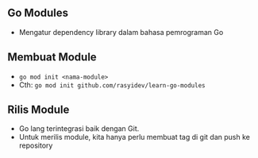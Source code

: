 ## Go Modules
- Mengatur dependency library dalam bahasa pemrograman Go

## Membuat Module
- `go mod init <nama-module>`
- Cth: `go mod init github.com/rasyidev/learn-go-modules`

## Rilis Module
- Go lang terintegrasi baik dengan Git.
- Untuk merilis module, kita hanya perlu membuat tag di git dan push ke repository